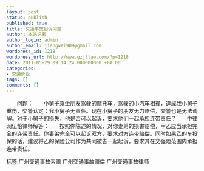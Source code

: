 ```yaml
---
layout: post
status: publish
published: true
title: 交通事故起诉问题
author: 本站记者
author_login: admin
author_email: jiangwei909@gmail.com
wordpress_id: 1218
wordpress_url: http://www.gzjtlaw.com/?p=1218
date: 2011-05-29 09:14:24.000000000 +08:00
categories:
- 交通诉讼
tags: []
comments: []
---
```

　　问题：　　小舅子乘坐朋友驾驶的摩托车，驾驶的小汽车相撞，造成我小舅子重伤，交警认定：我小舅子无责任。现在小舅子的朋友无力赔偿，交警也是无法调解。对于小舅子的损失，他是否可以起诉，要求他们一起承担连带责任？　　中律网伍怡律师解答：　　按照你陈述的情况，对你妻弟的损害赔偿，甲乙应当承担完全的连带责任。你妻弟完全可以起诉双方，要求对方连带赔偿。同时如果乙的车投保的话，建议将乙的保险公司作为共同被告一起起诉，要求其在交强险范围内承担连带责任。标签:广州交通事故索赔 广州交通事故赔偿 广州交通事故律师
